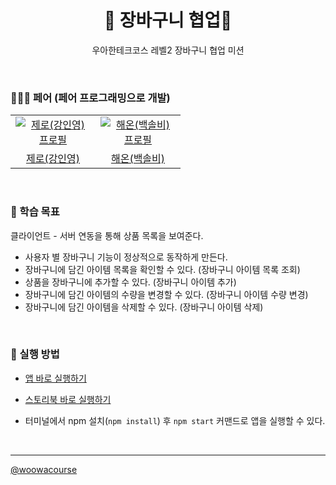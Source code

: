 <h1 align="middle">🛒 장바구니 협업🛒</h1>
<p align="middle">우아한테크코스 레벨2 장바구니 협업 미션</p>

<br>

### 🧑‍🤝‍🧑 페어 (페어 프로그래밍으로 개발)

<table>
  <tr>
    <td align="center" width="120px">
      <a href="https://github.com/inyeong-kang" target="_blank">
        <img src="https://avatars.githubusercontent.com/u/78616893?v=4" alt="제로(강인영) 프로필" />
      </a>
    </td>
    <td align="center" width="120px">
      <a href="https://github.com/hae-on" target="_blank">
        <img src="https://avatars.githubusercontent.com/u/80464961?v=4" alt="해온(백솔비) 프로필" />
      </a>
    </td>
  </tr>
  <tr>
    <td align="center">
      <a href="https://github.com/inyeong-kang" target="_blank">
      제로(강인영)
      </a>
    </td>
    <td align="center">
      <a href="https://github.com/hae-on" target="_blank">
        해온(백솔비)
      </a>
    </td>
  </tr>
</table>

<br>

### 📍 학습 목표

클라이언트 - 서버 연동을 통해 상품 목록을 보여준다.

- 사용자 별 장바구니 기능이 정상적으로 동작하게 만든다.
- 장바구니에 담긴 아이템 목록을 확인할 수 있다. (장바구니 아이템 목록 조회)
- 상품을 장바구니에 추가할 수 있다. (장바구니 아이템 추가)
- 장바구니에 담긴 아이템의 수량을 변경할 수 있다. (장바구니 아이템 수량 변경)
- 장바구니에 담긴 아이템을 삭제할 수 있다. (장바구니 아이템 삭제)

<br>

### 📝 실행 방법

- <a href="https://hae-on.github.io/react-shopping-cart/">앱 바로 실행하기</a>

- <a href="https://hae-on.github.io/react-shopping-cart/storybook">스토리북 바로 실행하기</a>

- 터미널에서 npm 설치(`npm install`) 후 `npm start` 커맨드로 앱을 실행할 수 있다.

<br>

---

<a href="https://github.com/woowacourse">@woowacourse</a>
